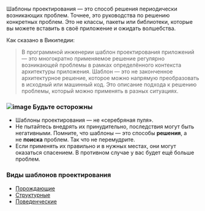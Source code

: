 Шаблоны проектирования — это способ решения периодически возникающих проблем. Точнее, это руководства по решению конкретных проблем. Это не классы, пакеты или библиотеки, которые вы можете вставить в своё приложение и ожидать волшебства.

Как сказано в Википедии:

> В программной инженерии шаблон проектирования приложений — это многократно применяемое решение регулярно возникающей проблемы в рамках определённого контекста архитектуры приложения. Шаблон — это не законченное архитектурное решение, которое можно напрямую преобразовать в исходный или машинный код. Это описание подхода к решению проблемы, который можно применять в разных ситуациях.
### ![image](https://habrastorage.org/r/w1560/files/408/734/bfb/408734bfb5ec43878ea5b9a8b22fd277.png) Будьте осторожны

- Шаблоны проектирования — не «серебряная пуля».
- Не пытайтесь внедрять их принудительно, последствия могут быть негативными. Помните, что шаблоны — это способы **решения**, а не **поиска** проблем. Так что не перемудрите.
- Если применять их правильно и в нужных местах, они могут оказаться спасением. В противном случае у вас будет ещё больше проблем.

### Виды шаблонов проектирования
- [Порождающие](obsidian://open?vault=Java&file=Patterns%2F%D0%9F%D0%BE%D1%80%D0%BE%D0%B6%D0%B4%D0%B0%D1%8E%D1%89%D0%B8%D0%B5)
- [Структурные](https://habrahabr.ru/company/mailru/blog/325492/#strukturnye-shablony-proektirovaniya)
- [Поведенческие](https://habrahabr.ru/company/mailru/blog/325492/#povedencheskie-shablony-proektirovaniya)